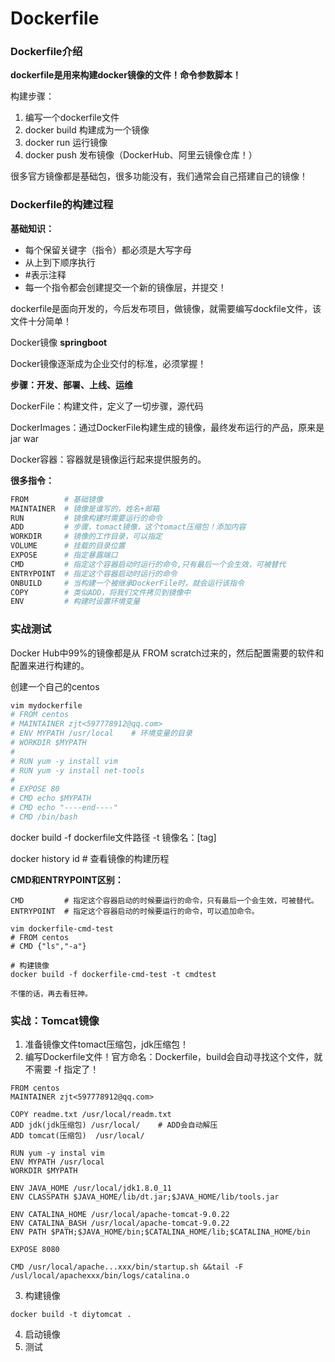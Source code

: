 # Dockerfile

### Dockerfile介绍

**dockerfile是用来构建docker镜像的文件！命令参数脚本！**

构建步骤：

1. 编写一个dockerfile文件
2. docker build 构建成为一个镜像
3. docker run 运行镜像
4. docker push 发布镜像（DockerHub、阿里云镜像仓库！）



很多官方镜像都是基础包，很多功能没有，我们通常会自己搭建自己的镜像！



### Dockerfile的构建过程

**基础知识：**

- 每个保留关键字（指令）都必须是大写字母
- 从上到下顺序执行
- #表示注释
- 每一个指令都会创建提交一个新的镜像层，并提交！

dockerfile是面向开发的，今后发布项目，做镜像，就需要编写dockfile文件，该文件十分简单！

Docker镜像 **springboot**

Docker镜像逐渐成为企业交付的标准，必须掌握！

**步骤：开发、部署、上线、运维**

DockerFile：构建文件，定义了一切步骤，源代码

DockerImages：通过DockerFile构建生成的镜像，最终发布运行的产品，原来是jar war

Docker容器：容器就是镜像运行起来提供服务的。



**很多指令：**

```bash
FROM        # 基础镜像
MAINTAINER  # 镜像是谁写的，姓名+邮箱
RUN         # 镜像构建时需要运行的命令
ADD         # 步骤，tomact镜像，这个tomact压缩包！添加内容
WORKDIR     # 镜像的工作目录，可以指定
VOLUME      # 挂载的目录位置
EXPOSE      # 指定暴露端口
CMD         # 指定这个容器启动时运行的命令,只有最后一个会生效，可被替代
ENTRYPOINT  # 指定这个容器启动时运行的命令
ONBUILD     # 当构建一个被继承DockerFile时，就会运行该指令
COPY        # 类似ADD，将我们文件拷贝到镜像中
ENV         # 构建时设置环境变量
```

### 实战测试

Docker Hub中99%的镜像都是从 FROM scratch过来的，然后配置需要的软件和配置来进行构建的。

创建一个自己的centos

```bash
vim mydockerfile
# FROM centos
# MAINTAINER zjt<597778912@qq.com>
# ENV MYPATH /usr/local    # 环境变量的目录
# WORKDIR $MYPATH
# 
# RUN yum -y install vim
# RUN yum -y install net-tools
# 
# EXPOSE 80
# CMD echo $MYPATH
# CMD echo "----end----"
# CMD /bin/bash
```

docker build -f dockerfile文件路径 -t 镜像名：[tag]



docker history id   # 查看镜像的构建历程

**CMD和ENTRYPOINT区别：**

```shell
CMD         # 指定这个容器启动的时候要运行的命令，只有最后一个会生效，可被替代。
ENTRYPOINT  # 指定这个容器启动的时候要运行的命令，可以追加命令。
```

```shell
vim dockerfile-cmd-test
# FROM centos
# CMD {"ls","-a"}

# 构建镜像
docker build -f dockerfile-cmd-test -t cmdtest

不懂的话，再去看狂神。
```

### 实战：Tomcat镜像

1. 准备镜像文件tomact压缩包，jdk压缩包！
2. 编写Dockerfile文件！官方命名：Dockerfile，build会自动寻找这个文件，就不需要 -f 指定了！

```shell
FROM centos
MAINTAINER zjt<597778912@qq.com>

COPY readme.txt /usr/local/readm.txt
ADD jdk(jdk压缩包) /usr/local/    # ADD会自动解压
ADD tomcat(压缩包)  /usr/local/

RUN yum -y instal vim
ENV MYPATH /usr/local
WORKDIR $MYPATH

ENV JAVA_HOME /usr/local/jdk1.8.0_11
ENV CLASSPATH $JAVA_HOME/lib/dt.jar;$JAVA_HOME/lib/tools.jar

ENV CATALINA_HOME /usr/local/apache-tomcat-9.0.22
ENV CATALINA_BASH /usr/local/apache-tomcat-9.0.22
ENV PATH $PATH;$JAVA_HOME/bin;$CATALINA_HOME/lib;$CATALINA_HOME/bin

EXPOSE 8080

CMD /usr/local/apache...xxx/bin/startup.sh &&tail -F /usl/local/apachexxx/bin/logs/catalina.o
```

3. 构建镜像

```shell
docker build -t diytomcat .
```

4. 启动镜像
5. 测试





























